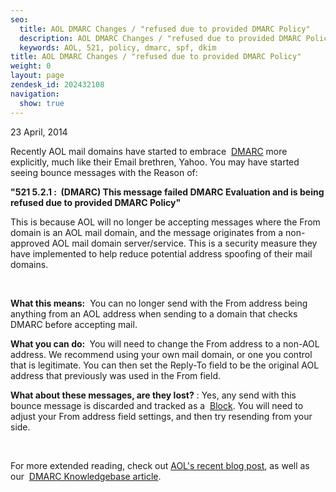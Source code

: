```yaml
---
seo:
  title: AOL DMARC Changes / "refused due to provided DMARC Policy"
  description: AOL DMARC Changes / "refused due to provided DMARC Policy"
  keywords: AOL, 521, policy, dmarc, spf, dkim
title: AOL DMARC Changes / "refused due to provided DMARC Policy"
weight: 0
layout: page
zendesk_id: 202432108
navigation:
  show: true
---
```


23 April, 2014

Recently AOL mail domains have started to embrace&nbsp; [DMARC](http://sendgrid.com/blog/dmarc-domain-based-message-authentication-reporting-conformance/)&nbsp;more explicitly, much like their Email brethren, Yahoo.&nbsp;You may have started seeing bounce messages with the Reason of:

**"521 5.2.1 : &nbsp;(DMARC) This message failed DMARC Evaluation and is being refused due to provided DMARC Policy" &nbsp;**

This is because AOL will no longer be accepting messages where the From domain is an AOL mail domain, and the message originates from a non-approved AOL mail domain server/service. This is a security measure they have implemented to help reduce potential address spoofing of their mail domains.&nbsp;

&nbsp;

**What this means:** &nbsp;You can no longer send with the From address being anything from an AOL address when sending to a domain that checks DMARC before accepting mail.&nbsp;

**What you can do:&nbsp;** You will need to change the From address to a non-AOL address. We recommend using your own mail domain, or one you control that is legitimate. You can then set the Reply-To field to be the original AOL address that previously was used in the From field.&nbsp;

**What about these messages, are they lost?** : Yes, any send with this bounce message is discarded and tracked as a&nbsp; [Block](http://sendgrid.com/blocks). You will need to adjust your From address field settings, and then try resending from your side.

&nbsp;

For more extended reading, check out [AOL's recent blog post](http://postmaster-blog.aol.com/2014/04/22/aol-mail-updates-dmarc-policy-to-reject/),&nbsp;as well as our&nbsp; [DMARC Knowledgebase article](https://sendgrid.zendesk.com/hc/en-us/articles/200182958-Everything-about-DMARC-).

